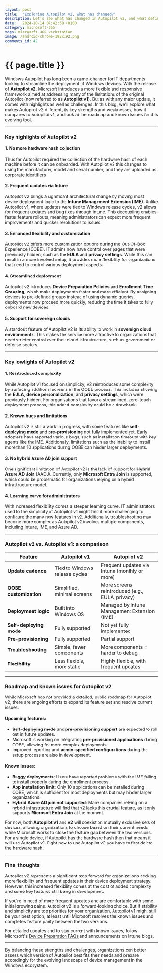```yaml
---
layout: post
title:  "Exploring Autopilot v2, what has changed?"
description: Let's see what has changed in Autopilot v2, and what definitely still needs work
date:   2024-10-14 07:42:58 +0100
category: microsoft-365
tags: microsoft-365 workstation
image: /android-chrome-192x192.png
comments_id: 42
---
```

<h1>{{ page.title }}</h1>

Windows Autopilot has long been a game-changer for IT departments looking to streamline the deployment of Windows devices. With the release of **Autopilot v2**, Microsoft introduces a more flexible and responsive framework aimed at addressing many of the limitations of the original Autopilot (now referred to as **Autopilot v1**). But as with any major update, it comes with highlights as well as challenges. In this blog, we'll explore what makes Autopilot v2 different, its key strengths and weaknesses, how it compares to Autopilot v1, and look at the roadmap and known issues for this evolving tool.

---

### Key highlights of Autopilot v2

#### 1. No more hardware hash collection
Thus far Autopilot required the collection of the hardware hash of each machine before it can be onboarded.  With Autopilot v2 this changes to using the manufacturer, model and serial number, and they are uploaded as corporate identifiers

#### 2. Frequent updates via Intune
Autopilot v2 brings a significant architectural change by moving most device deployment logic to the **Intune Management Extension (IME)**. Unlike Autopilot v1, where updates were tied to Windows release cycles, v2 allows for frequent updates and bug fixes through Intune. This decoupling enables faster feature rollouts, meaning administrators can expect more frequent improvements and quicker resolutions to issues.

#### 3. Enhanced flexibility and customization
Autopilot v2 offers more customization options during the Out-Of-Box Experience (OOBE). IT admins now have control over pages that were previously hidden, such as the **EULA** and **privacy settings**. While this can result in a more involved setup, it provides more flexibility for organizations that need to control various deployment aspects.

#### 4. Streamlined deployment
Autopilot v2 introduces **Device Preparation Policies** and **Enrollment Time Grouping**, which make deployments faster and more efficient. By assigning devices to pre-defined groups instead of using dynamic queries, deployments now proceed more quickly, reducing the time it takes to fully onboard new devices.

#### 5. Support for sovereign clouds
A standout feature of Autopilot v2 is its ability to work in **sovereign cloud environments**. This makes the service more attractive to organizations that need stricter control over their cloud infrastructure, such as government or defense sectors.

---

### Key lowlights of Autopilot v2

#### 1. Reintroduced complexity
While Autopilot v1 focused on simplicity, v2 reintroduces some complexity by surfacing additional screens in the OOBE process. This includes showing the **EULA**, **device personalization**, and **privacy settings**, which were previously hidden. For organizations that favor a streamlined, zero-touch deployment process, this added complexity could be a drawback.

#### 2. Known bugs and limitations
Autopilot v2 is still a work in progress, with some features like **self-deploying mode** and **pre-provisioning** not fully implemented yet. Early adopters have reported various bugs, such as installation timeouts with key agents like the IME. Additionally, limitations such as the inability to install more than 10 applications during OOBE can hinder larger deployments.

#### 3. No hybrid Azure AD join support
One significant limitation of Autopilot v2 is the lack of support for **Hybrid Azure AD Join** (AADJ). Currently, only **Microsoft Entra Join** is supported, which could be problematic for organizations relying on a hybrid infrastructure model.

#### 4. Learning curve for administrators
With increased flexibility comes a steeper learning curve. IT administrators used to the simplicity of Autopilot v1 might find it more challenging to configure the many new features in v2. Additionally, troubleshooting may become more complex as Autopilot v2 involves multiple components, including Intune, IME, and Azure AD.

---

### Autopilot v2 vs. Autopilot v1: a comparison

| **Feature**              | **Autopilot v1**                   | **Autopilot v2**                                 |
|--------------------------|------------------------------------|--------------------------------------------------|
| **Update cadence**        | Tied to Windows release cycles     | Frequent updates via Intune (monthly or more)     |
| **OOBE customization**    | Simplified, minimal screens        | More screens reintroduced (e.g., EULA, privacy)   |
| **Deployment logic**      | Built into Windows OS              | Managed by Intune Management Extension (IME)      |
| **Self-deploying mode**   | Fully supported                    | Not yet fully implemented                        |
| **Pre-provisioning**      | Fully supported                    | Partial support                                  |
| **Troubleshooting**       | Simple, fewer components           | More components = harder to debug                |
| **Flexibility**           | Less flexible, more static         | Highly flexible, with frequent updates            |

---

### Roadmap and known issues for Autopilot v2

While Microsoft has not provided a detailed, public roadmap for Autopilot v2, there are ongoing efforts to expand its feature set and resolve current issues.

#### Upcoming features:
- **Self-deploying mode** and **pre-provisioning support** are expected to roll out in future updates.
- Microsoft is working on integrating **pre-provisioned applications** during OOBE, allowing for more complex deployments.
- Improved reporting and **admin-specified configurations** during the setup process are also in development.

#### Known issues:
- **Buggy deployments**: Users have reported problems with the IME failing to install properly during the enrollment process.
- **App installation limit**: Only 10 applications can be installed during OOBE, which is sufficient for most deployments but may hinder larger organizations.
- **Hybrid Azure AD join not supported**: Many companies relying on a hybrid infrastructure will find that v2 lacks this crucial feature, as it only supports **Microsoft Entra Join** at the moment.

For now, both **Autopilot v1** and **v2** will coexist on mutually exclusive sets of devices, allowing organizations to choose based on their current needs while Microsoft works to close the feature gap between the two versions.  For a single device, if Autopilot has the hardware hash then that means it will use Autopilot v1.  Right now to use Autopilot v2 you have to first delete the hardware hash.

---

### Final thoughts

Autopilot v2 represents a significant step forward for organizations seeking more flexibility and frequent updates in their device deployment strategy. However, this increased flexibility comes at the cost of added complexity and some key features still being in development. 

If you’re in need of more frequent updates and are comfortable with some initial growing pains, Autopilot v2 is a forward-looking choice. But if stability and simplicity are top priorities for your organization, Autopilot v1 might still be your best option, at least until Microsoft resolves the known issues and completes feature parity between the two versions.

For detailed updates and to stay current with known issues, follow Microsoft's [Device Preparation FAQs](https://learn.microsoft.com/en-us/autopilot/device-preparation/faq) and announcements on Intune blogs.

---

By balancing these strengths and challenges, organizations can better assess which version of Autopilot best fits their needs and prepare accordingly for the evolving landscape of device management in the Windows ecosystem.
